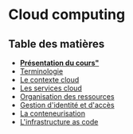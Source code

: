 # Cloud computing

<!-- .slide: class="page-title" -->

## Table des matières

<!-- .slide: id="master-toc" class="toc" -->

- **[Présentation du cours"](#/1)**
- [Terminologie](#/2)
- [Le contexte cloud](#/3)
- [Les services cloud](#/4)
- [Organisation des ressources](#/5)
- [Gestion d'identité et d'accès](#/6)
- [La conteneurisation](#/7)
- [L'infrastructure as code](#/6)